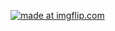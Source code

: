 
<a href="https://imgflip.com/gif/3224si"><img src="https://i.imgflip.com/3224si.gif" title="made at imgflip.com"/></a>
